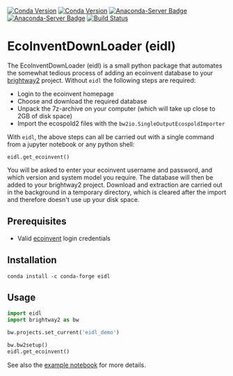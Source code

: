 [![Conda Version](https://img.shields.io/conda/vn/conda-forge/eidl.svg)](https://anaconda.org/conda-forge/eidl)
[![Conda Version](https://img.shields.io/conda/vn/haasad/eidl.svg)](https://anaconda.org/haasad/eidl) [![Anaconda-Server Badge](https://anaconda.org/haasad/eidl/badges/latest_release_date.svg)](https://anaconda.org/haasad/eidl) [![Anaconda-Server Badge](https://anaconda.org/haasad/eidl/badges/downloads.svg)](https://anaconda.org/haasad/eidl) [![Build Status](https://travis-ci.org/haasad/EcoInventDownLoader.svg?branch=master)](https://travis-ci.org/haasad/EcoInventDownLoader)
# EcoInventDownLoader (eidl)

The EcoInventDownLoader (eidl) is a small python package that automates the somewhat tedious process of adding an ecoinvent database to your [brightway2](https://brightway.dev/) project. Without `eidl` the following steps are required:

- Login to the ecoinvent homepage
- Choose and download the required database
- Unpack the 7z-archive on your computer (which will take up close to 2GB of disk space)
- Import the ecospold2 files with the `bw2io.SingleOutputEcospoldImporter`

With `eidl`, the above steps can all be carried out with a single command from a jupyter notebook or any python shell:
```
eidl.get_ecoinvent()
```
You will be asked to enter your ecoinvent username and password, and which version and system model you require. The database will then be added to your brightway2 project. Download and extraction are carried out in the background in a temporary directory, which is cleared after the import and therefore doesn't use up your disk space.

## Prerequisites

- Valid [ecoinvent](https://www.ecoinvent.org) login credentials

## Installation

```
conda install -c conda-forge eidl
```

## Usage

```python
import eidl
import brightway2 as bw

bw.projects.set_current('eidl_demo')

bw.bw2setup()
eidl.get_ecoinvent()
```

See also the [example notebook](./example_usage.ipynb) for more details.
